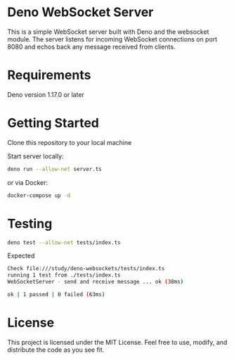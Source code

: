 # Deno WebSocket Server

This is a simple WebSocket server built with Deno and the websocket module. The server listens for incoming WebSocket connections on port 8080 and echos back any message received from clients.

# Requirements

Deno version 1.17.0 or later

# Getting Started
Clone this repository to your local machine

Start server locally:

```bash
deno run --allow-net server.ts
```

or via Docker:

```bash
docker-compose up -d
```

# Testing

```bash
deno test --allow-net tests/index.ts
```

Expected

```bash
Check file:///study/deno-websockets/tests/index.ts
running 1 test from ./tests/index.ts
WebSocketServer - send and receive message ... ok (38ms)

ok | 1 passed | 0 failed (63ms)
```

# License
This project is licensed under the MIT License. Feel free to use, modify, and distribute the code as you see fit.
